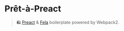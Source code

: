 # Prêt-à-Preact
> 🛍️  [Preact](https://github.com/developit/preact) & [Fela](https://github.com/rofrischmann/fela/) boilerplate powered by Webpack2.
